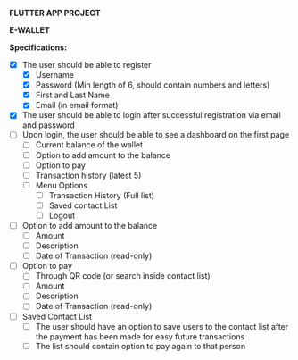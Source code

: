 **FLUTTER APP PROJECT**

**E-WALLET**

**Specifications:**

- [X] The user should be able to register
  - [X] Username
  - [X] Password (Min length of 6, should contain numbers and letters)
  - [X] First and Last Name
  - [X] Email (in email format)
- [X] The user should be able to login after successful registration via email and password
- [ ] Upon login, the user should be able to see a dashboard on the first page
  - [ ] Current balance of the wallet
  - [ ] Option to add amount to the balance
  - [ ] Option to pay
  - [ ] Transaction history (latest 5)
  - [ ] Menu Options
    * [ ] Transaction History (Full list)
    * [ ] Saved contact List
    * [ ] Logout
- [ ] Option to add amount to the balance
  - [ ] Amount
  - [ ] Description
  - [ ] Date of Transaction (read-only)
- [ ] Option to pay
  - [ ] Through QR code (or search inside contact list)
  - [ ] Amount
  - [ ] Description
  - [ ] Date of Transaction (read-only)
- [ ] Saved Contact List
  - [ ] The user should have an option to save users to the contact list after the payment has been made for easy future transactions
  - [ ] The list should contain option to pay again to that person
